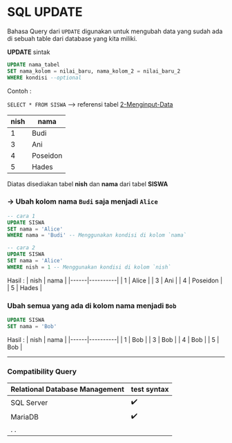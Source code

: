# SQL UPDATE

Bahasa Query dari `UPDATE` digunakan untuk mengubah data yang sudah ada di sebuah table dari database yang kita miliki.<br>

**UPDATE** sintak

```sql
UPDATE nama_tabel
SET nama_kolom = nilai_baru, nama_kolom_2 = nilai_baru_2
WHERE kondisi --optional
```

Contoh :

`SELECT * FROM SISWA` --> referensi tabel [2-Menginput-Data](https://github.com/fairusatoir/SQL/blob/main/02_Data_Manipulation_Language/2-Menginput-Data.md)

| nish | nama     |
| ---- | -------- |
| 1    | Budi     |
| 3    | Ani      |
| 4    | Poseidon |
| 5    | Hades    |

Diatas disediakan tabel **nish** dan **nama** dari tabel **SISWA**

### -> Ubah kolom **nama** `Budi` saja menjadi `Alice`

```SQL
-- cara 1
UPDATE SISWA
SET nama = 'Alice'
WHERE nama = 'Budi' -- Menggunakan kondisi di kolom `nama`

-- cara 2
UPDATE SISWA
SET nama = 'Alice'
WHERE nish = 1 -- Menggunakan kondisi di kolom `nish`
```

Hasil :
| nish | nama |
|------|----------|
| 1 | Alice |
| 3 | Ani |
| 4 | Poseidon |
| 5 | Hades |

### Ubah semua yang ada di kolom **nama** menjadi `Bob`

```SQL
UPDATE SISWA
SET nama = 'Bob'
```

Hasil :
| nish | nama |
|------|----------|
| 1 | Bob |
| 3 | Bob |
| 4 | Bob |
| 5 | Bob |

---

### Compatibility Query

| Relational Database Management | test syntax        |
| ------------------------------ | ------------------ |
| SQL Server                     | :heavy_check_mark: |
| MariaDB                        | :heavy_check_mark: |
| . .                            |                    |
